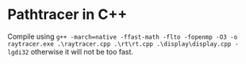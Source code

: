 # Pathtracer in C++

Compile using `g++ -march=native -ffast-math -flto -fopenmp -O3 -o raytracer.exe .\raytracer.cpp .\rt\rt.cpp .\display\display.cpp -lgdi32` otherwise it will not be too fast.